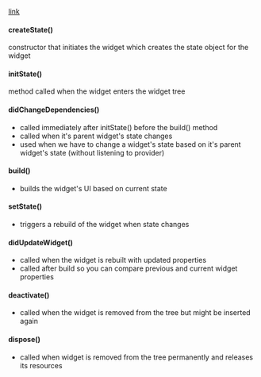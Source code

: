 [link](https://medium.com/@hadiyaaamir222/lifecycle-of-a-stateful-widget-aece2d56c946)

#### createState()
constructor that initiates the widget which creates the state object for the widget
#### initState()
method called when the widget enters the widget tree
#### didChangeDependencies()
- called immediately after initState() before the build() method
- called when it's parent widget's state changes 
- used when we have to change a widget's state based on it's parent widget's state (without listening to provider)
#### **build**()
- builds the widget's UI based on current state
#### setState()
- triggers a rebuild of the widget when state changes
#### didUpdateWidget()
- called when the widget is rebuilt with updated properties
- called after build so you can compare previous and current widget properties
#### deactivate()
- called when the widget is removed from the tree but might be inserted again
#### dispose()
- called when widget is removed from the tree permanently and releases its resources